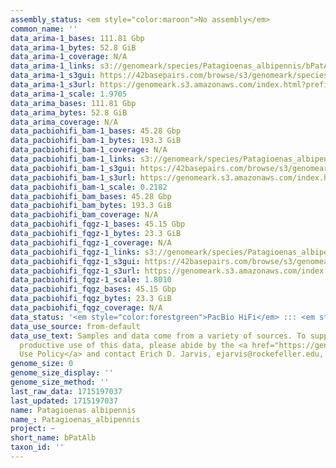 ```yaml
---
assembly_status: <em style="color:maroon">No assembly</em>
common_name: ''
data_arima-1_bases: 111.81 Gbp
data_arima-1_bytes: 52.8 GiB
data_arima-1_coverage: N/A
data_arima-1_links: s3://genomeark/species/Patagioenas_albipennis/bPatAlb1/genomic_data/arima/<br>
data_arima-1_s3gui: https://42basepairs.com/browse/s3/genomeark/species/Patagioenas_albipennis/bPatAlb1/genomic_data/arima/
data_arima-1_s3url: https://genomeark.s3.amazonaws.com/index.html?prefix=species/Patagioenas_albipennis/bPatAlb1/genomic_data/arima/
data_arima-1_scale: 1.9705
data_arima_bases: 111.81 Gbp
data_arima_bytes: 52.8 GiB
data_arima_coverage: N/A
data_pacbiohifi_bam-1_bases: 45.28 Gbp
data_pacbiohifi_bam-1_bytes: 193.3 GiB
data_pacbiohifi_bam-1_coverage: N/A
data_pacbiohifi_bam-1_links: s3://genomeark/species/Patagioenas_albipennis/bPatAlb1/genomic_data/pacbio_hifi/<br>
data_pacbiohifi_bam-1_s3gui: https://42basepairs.com/browse/s3/genomeark/species/Patagioenas_albipennis/bPatAlb1/genomic_data/pacbio_hifi/
data_pacbiohifi_bam-1_s3url: https://genomeark.s3.amazonaws.com/index.html?prefix=species/Patagioenas_albipennis/bPatAlb1/genomic_data/pacbio_hifi/
data_pacbiohifi_bam-1_scale: 0.2182
data_pacbiohifi_bam_bases: 45.28 Gbp
data_pacbiohifi_bam_bytes: 193.3 GiB
data_pacbiohifi_bam_coverage: N/A
data_pacbiohifi_fqgz-1_bases: 45.15 Gbp
data_pacbiohifi_fqgz-1_bytes: 23.3 GiB
data_pacbiohifi_fqgz-1_coverage: N/A
data_pacbiohifi_fqgz-1_links: s3://genomeark/species/Patagioenas_albipennis/bPatAlb1/genomic_data/pacbio_hifi/<br>
data_pacbiohifi_fqgz-1_s3gui: https://42basepairs.com/browse/s3/genomeark/species/Patagioenas_albipennis/bPatAlb1/genomic_data/pacbio_hifi/
data_pacbiohifi_fqgz-1_s3url: https://genomeark.s3.amazonaws.com/index.html?prefix=species/Patagioenas_albipennis/bPatAlb1/genomic_data/pacbio_hifi/
data_pacbiohifi_fqgz-1_scale: 1.8010
data_pacbiohifi_fqgz_bases: 45.15 Gbp
data_pacbiohifi_fqgz_bytes: 23.3 GiB
data_pacbiohifi_fqgz_coverage: N/A
data_status: '<em style="color:forestgreen">PacBio HiFi</em> ::: <em style="color:forestgreen">Arima</em>'
data_use_source: from-default
data_use_text: Samples and data come from a variety of sources. To support fair and
  productive use of this data, please abide by the <a href="https://genome10k.soe.ucsc.edu/data-use-policies/">Data
  Use Policy</a> and contact Erich D. Jarvis, ejarvis@rockefeller.edu, with any questions.
genome_size: 0
genome_size_display: ''
genome_size_method: ''
last_raw_data: 1715197037
last_updated: 1715197037
name: Patagioenas albipennis
name_: Patagioenas_albipennis
project: ~
short_name: bPatAlb
taxon_id: ''
---
```

